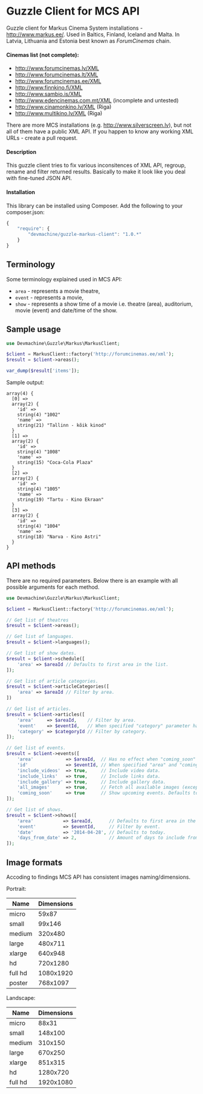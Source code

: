 # Guzzle Client for MCS API

Guzzle client for Markus Cinema System installations - http://www.markus.ee/. Used in Baltics, Finland, Iceland and Malta. In Latvia, Lithuania and Estonia best known as _ForumCinemas_ chain.

#### Cinemas list (not complete):

 - http://www.forumcinemas.lv/XML
 - http://www.forumcinemas.lt/XML
 - http://www.forumcinemas.ee/XML
 - http://www.finnkino.fi/XML
 - http://www.sambio.is/XML
 - http://www.edencinemas.com.mt/XML (incomplete and untested)
 - http://www.cinamonkino.lv/XML (Riga)
 - http://www.multikino.lv/XML (Riga)

There are more MCS installations (e.g. http://www.silverscreen.lv), but not all of them have a public XML API. If you happen to know any working XML URLs - create a pull request.

#### Description

This guzzle client tries to fix various inconsitences of XML API, regroup, rename and filter returned results. Basically to make it look like you deal with fine-tuned JSON API.

#### Installation

This library can be installed using Composer. Add the following to your composer.json:

```javascript
{
    "require": {
        "devmachine/guzzle-markus-client": "1.0.*"
    }
}
```

## Terminology

Some terminology explained used in MCS API:

 - `area` - represents a movie theatre,
 - `event` - represents a movie,
 - `show` - represents a show time of a movie i.e. theatre (area), auditorium, movie (event) and date/time of the show.

## Sample usage

```php
use Devmachine\Guzzle\Markus\MarkusClient;

$client = MarkusClient::factory('http://forumcinemas.ee/xml');
$result = $client->areas();

var_dump($result['items']);
```

Sample output:

```
array(4) {
  [0] =>
  array(2) {
    'id' =>
    string(4) "1002"
    'name' =>
    string(21) "Tallinn - kõik kinod"
  }
  [1] =>
  array(2) {
    'id' =>
    string(4) "1008"
    'name' =>
    string(15) "Coca-Cola Plaza"
  }
  [2] =>
  array(2) {
    'id' =>
    string(4) "1005"
    'name' =>
    string(19) "Tartu - Kino Ekraan"
  }
  [3] =>
  array(2) {
    'id' =>
    string(4) "1004"
    'name' =>
    string(18) "Narva - Kino Astri"
  }
}
```

## API methods

There are no required parameters. Below there is an example with all possible arguments for each method.

```php
use Devmachine\Guzzle\Markus\MarkusClient;

$client = MarkusClient::factory('http://forumcinemas.ee/xml');

// Get list of theatres
$result = $client->areas();

// Get list of languages.
$result = $client->languages();

// Get list of show dates.
$result = $client->schedule([
    'area' => $areaId // Defaults to first area in the list.
]);

// Get list of article categories.
$result = $client->articleCategories([
    'area' => $areaId // Filter by area.
])

// Get list of articles.
$result = $client->articles([
    'area'     => $areaId,    // Filter by area.
    'event'    => $eventId,   // When specified "category" parameter has no effect.
    'category' => $categoryId // Filter by category.
]);

// Get list of events.
$result = $client->events([
    'area'            => $areaId,  // Has no effect when "coming_soon" parameter is set to true.
    'id'              => $eventId, // When specified "area" and "coming_soon" parameters have no effect.
    'include_videos'  => true,     // Include video data.
    'include_links'   => true,     // Include links data.
    'include_gallery' => true,     // Include gallery data.
    'all_images'      => true,     // Fetch all available images (except gallery).
    'coming_soon'     => true      // Show upcoming events. Defaults to false.
]);

// Get list of shows.
$result = $client->shows([
    'area'           => $areaId,      // Defaults to first area in the list.
    'event'          => $eventId,     // Filter by event.
    'date'           => '2014-04-28', // Defaults to today.
    'days_from_date' => 2,            // Amount of days to include from date. Defaults to 1.
]);
```

## Image formats

Accoding to findings MCS API has consistent images naming/dimensions.

Portrait:

Name    | Dimensions
--------| ----------
micro   | 59x87
small   | 99x146
medium  | 320x480
large   | 480x711
xlarge  | 640x948
hd      | 720x1280
full hd | 1080x1920
poster  | 768x1097

Landscape:

Name    | Dimensions
--------| ----------
micro   | 88x31
small   | 148x100
medium  | 310x150
large   | 670x250
xlarge  | 851x315
hd      | 1280x720
full hd | 1920x1080

